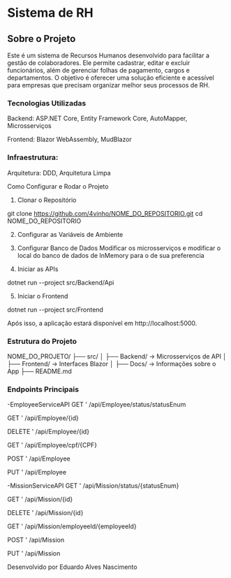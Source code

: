 # Sistema de RH #

## Sobre o Projeto ##

Este é um sistema de Recursos Humanos desenvolvido para facilitar a gestão de colaboradores. Ele permite cadastrar, editar e excluir funcionários, além de gerenciar folhas de pagamento, cargos e departamentos. O objetivo é oferecer uma solução eficiente e acessível para empresas que precisam organizar melhor seus processos de RH.

### Tecnologias Utilizadas ###

Backend: ASP.NET Core, Entity Framework Core, AutoMapper, Microsserviços

Frontend: Blazor WebAssembly, MudBlazor

### Infraestrutura: ###

Arquitetura: DDD, Arquitetura Limpa

Como Configurar e Rodar o Projeto

1. Clonar o Repositório

git clone https://github.com/4vinho/NOME_DO_REPOSITORIO.git
cd NOME_DO_REPOSITORIO

2. Configurar as Variáveis de Ambiente

3. Configurar Banco de Dados
   Modificar os microsserviços e modificar o local do banco de dados de InMemory para o de sua preferencia

5. Iniciar as APIs

dotnet run --project src/Backend/Api

5. Iniciar o Frontend

dotnet run --project src/Frontend

Após isso, a aplicação estará disponível em http://localhost:5000.

### Estrutura do Projeto ###

NOME_DO_PROJETO/
├── src/
│   ├── Backend/  → Microsserviços de API
│   ├── Frontend/ → Interfaces Blazor
│   ├── Docs/   → Informações sobre o App
├── README.md

### Endpoints Principais ###

-EmployeeServiceAPI
  GET
  ' /api/Employee/status/statusEnum

  GET
  ' /api/Employee/{id}

  DELETE
  ' /api/Employee/{id}

  GET
  ' /api/Employee/cpf/{CPF}

  POST
  ' /api/Employee

  PUT
  ' /api/Employee

-MissionServiceAPI
  GET
  ' /api/Mission/status/{statusEnum}

  GET
  ' /api/Mission/{id}

  DELETE
  ' /api/Mission/{id}

  GET
  ' /api/Mission/employeeId/{employeeId}

  POST
  ' /api/Mission

  PUT
  ' /api/Mission


Desenvolvido por Eduardo Alves Nascimento
